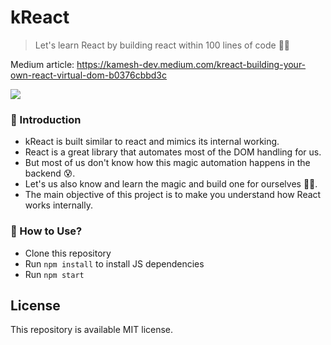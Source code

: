 # kReact
> Let's learn React by building react within 100 lines of code 🏂🏻

Medium article: https://kamesh-dev.medium.com/kreact-building-your-own-react-virtual-dom-b0376cbbd3c

![](https://miro.medium.com/max/863/1*-spZEnqjgpzwJ_3yPZFhxw.png)

### 🤖 Introduction
- kReact is built similar to react and mimics its internal working.
- React is a great library that automates most of the DOM handling for us.
- But most of us don't know how this magic automation happens in the backend 😰.
- Let's us also know and learn the magic and build one for ourselves 🐱‍🏍. 
- The main objective of this project is to make you understand how React works internally.

### 🐾 How to Use?
- Clone this repository
- Run `npm install` to install JS dependencies
- Run `npm start`

## License
This repository is available MIT license.